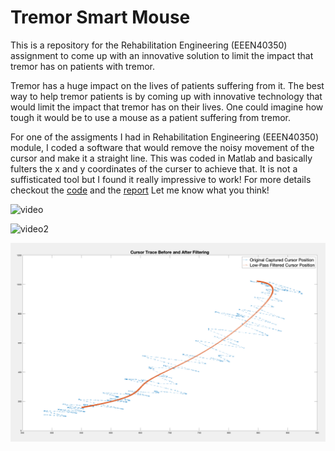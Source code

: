 # Tremor Smart Mouse
This is a repository for the Rehabilitation Engineering (EEEN40350) assignment to come up with an innovative solution to limit the impact that tremor has on patients with tremor.

Tremor has a huge impact on the lives of patients suffering from it. The best way to help tremor patients is by coming up with innovative technology that would limit the impact that tremor has on their lives. 
One could imagine how tough it would be to use a mouse as a patient suffering from tremor. 

For one of the assigments I had in Rehabilitation Engineering (EEEN40350) module, I coded a software that would remove the noisy movement of the cursor and make it a straight line. This was coded in Matlab and basically fulters the x and y coordinates of the curser to achieve that. 
It is not a  suffisticated tool but I found it really impressive to work! For more details checkout the [code](https://github.com/adildahlan/tremor-smart-mouse/blob/main/code.m) and the [report](https://github.com/adildahlan/tremor-smart-mouse/blob/main/report.pdf) Let me know what you think!

![video](/tutorial.gif)

![video2](/tutorial2.gif)
 
![Screenshot](/screenshot.png)
